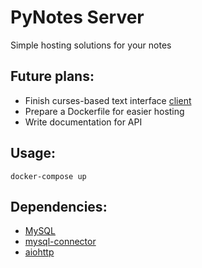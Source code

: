 # PyNotes Server
Simple hosting solutions for your notes

## Future plans:
* Finish curses-based text interface [client](https://github.com/synnek1337/pynotes-client)
* Prepare a Dockerfile for easier hosting
* Write documentation for API

## Usage:
```
docker-compose up
```

## Dependencies:
* [MySQL](https://mysql.com)
* [mysql-connector](https://pypi.org/project/mysql-connector/)
* [aiohttp](https://aiohttp.readthedocs.io/en/stable/)
